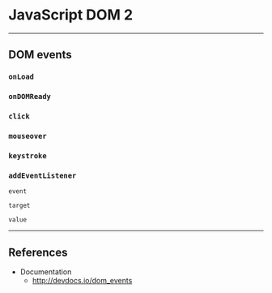 # JavaScript DOM 2

---

## DOM events

### `onLoad`

### `onDOMReady`

### `click`

### `mouseover`

### `keystroke`

### `addEventListener`

`event`

`target`

`value`

---

## References

* Documentation
  * http://devdocs.io/dom_events
